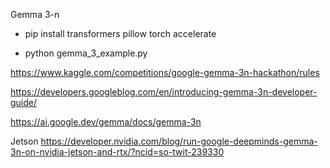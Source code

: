 Gemma 3-n

- pip install transformers pillow torch accelerate

- python gemma_3_example.py

https://www.kaggle.com/competitions/google-gemma-3n-hackathon/rules

https://developers.googleblog.com/en/introducing-gemma-3n-developer-guide/

https://ai.google.dev/gemma/docs/gemma-3n

Jetson
https://developer.nvidia.com/blog/run-google-deepminds-gemma-3n-on-nvidia-jetson-and-rtx/?ncid=so-twit-239330